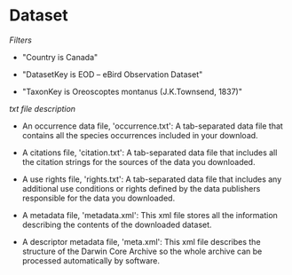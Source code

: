 # Dataset

*Filters*
- "Country is Canada"

- "DatasetKey is EOD – eBird Observation Dataset"

- "TaxonKey is Oreoscoptes montanus (J.K.Townsend, 1837)"

*txt file description*
- An occurrence data file, 'occurrence.txt': A tab-separated data file that contains all the species occurrences included in your download.

- A citations file, 'citation.txt': A tab-separated data file that includes all the citation strings for the sources of the data you downloaded.

- A use rights file, 'rights.txt': A tab-separated data file that includes any additional use conditions or rights defined by the data publishers responsible for the data you downloaded.

- A metadata file, 'metadata.xml': This xml file stores all the information describing the contents of the downloaded dataset.

- A descriptor metadata file, 'meta.xml': This xml file describes the structure of the Darwin Core Archive so the whole archive can be processed automatically by software.